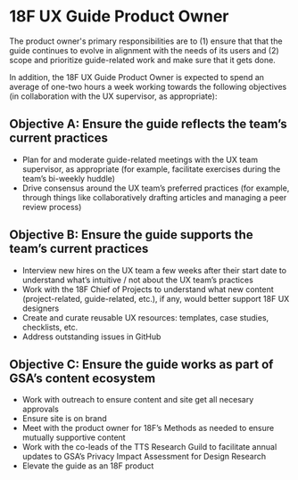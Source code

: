 # 18F UX Guide Product Owner 

The product owner's primary responsibilities are to (1) ensure that that the guide continues to evolve in alignment with the needs of its users and (2) scope and prioritize guide-related work and make sure that it gets done. 

In addition, the 18F UX Guide Product Owner is expected to spend an average of one-two hours a week working towards the following objectives (in collaboration with the UX supervisor, as appropriate):


## Objective A: Ensure the guide reflects the team’s current practices

- Plan for and moderate guide-related meetings with the UX team supervisor, as appropriate (for example, facilitate exercises during the team’s bi-weekly huddle)
- Drive consensus around the UX team’s preferred practices (for example, through things like collaboratively drafting articles and managing a peer review process)


## Objective B: Ensure the guide supports the team’s current practices

- Interview new hires on the UX team a few weeks after their start date to understand what’s intuitive / not about the UX team’s practices
- Work with the 18F Chief of Projects to understand what new content (project-related, guide-related, etc.), if any, would better support 18F UX designers
- Create and curate reusable UX resources: templates, case studies, checklists, etc.
- Address outstanding issues in GitHub


## Objective C: Ensure the guide works as part of GSA’s content ecosystem
- Work with outreach to ensure content and site get all necesary approvals
- Ensure site is on brand 
- Meet with the product owner for 18F’s Methods as needed to ensure mutually supportive content
- Work with the co-leads of the TTS Research Guild to facilitate annual updates to GSA’s Privacy Impact Assessment for Design Research
- Elevate the guide as an 18F product
